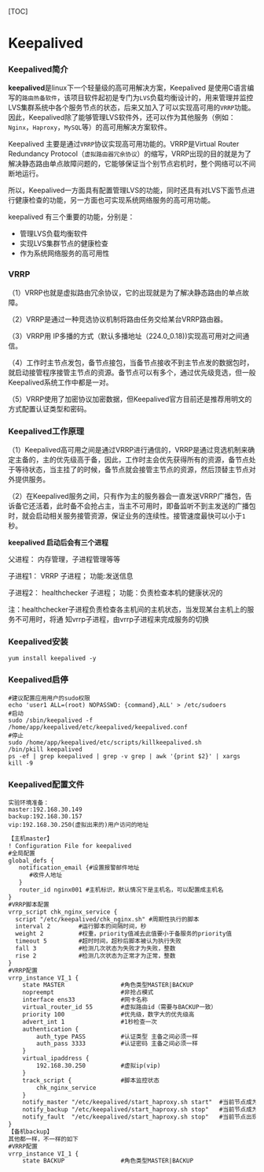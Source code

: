 [TOC]

# Keepalived

### Keepalived简介

**keepalived**是linux下一个轻量级的高可用解决方案，Keepalived 是使用C语言编写的`路由热备软件`，该项目软件起初是专门为`LVS`负载均衡设计的，用来管理并监控LVS集群系统中各个服务节点的状态，后来又加入了可以实现高可用的`VRRP`功能。 因此，Keepalived除了能够管理LVS软件外，还可以作为其他服务（例如：`Nginx`，`Haproxy`，`MySQL`等）的高可用解决方案软件。

Keepalived 主要是通过`VRRP`协议实现高可用功能的。VRRP是Virtual Router Redundancy Protocol（`虚拟路由器冗余协议`）的缩写，VRRP出现的目的就是为了解决静态路由单点故障问题的，它能够保证当个别节点宕机时，整个网络可以不间断地运行。

所以，Keepalived一方面具有配置管理LVS的功能，同时还具有对LVS下面节点进行健康检查的功能，另一方面也可实现系统网络服务的高可用功能。

keepalived 有三个重要的功能，分别是：

- 管理LVS负载均衡软件
- 实现LVS集群节点的健康检查
- 作为系统网络服务的高可用性

### VRRP

（1）VRRP也就是虚拟路由冗余协议，它的出现就是为了解决静态路由的单点故障。

（2）VRRP是通过一种竞选协议机制将路由任务交给某台VRRP路由器。

（3）VRRP用 IP多播的方式（默认多播地址（224.0_0.18))实现高可用对之间通信。

（4）工作时主节点发包，备节点接包，当备节点接收不到主节点发的数据包时，就启动接管程序接管主节点的资源。备节点可以有多个，通过优先级竞选，但一般Keepalived系统工作中都是一对。

（5）VRRP使用了加密协议加密数据，但Keepalived官方目前还是推荐用明文的方式配置认证类型和密码。

### Keepalived工作原理

（1）Keepalived高可用之间是通过VRRP进行通信的，VRRP是通过竞选机制来确定主备的，主的优先级高于备，因此，工作时主会优先获得所有的资源，备节点处于等待状态，当主挂了的时候，备节点就会接管主节点的资源，然后顶替主节点对外提供服务。

（2）在Keepalived服务之间，只有作为主的服务器会一直发送VRRP广播包，告诉备它还活着，此时备不会抢占主，当主不可用时，即备监听不到主发送的广播包时，就会启动相关服务接管资源，保证业务的连续性。接管速度最快可以小于`1`秒。



**keepalived 启动后会有三个进程**

父进程： 内存管理，子进程管理等等

子进程1： VRRP 子进程； 功能:发送信息

子进程2： healthchecker 子进程； 功能：负责检查本机的健康状况的

注：healthchecker子进程负责检查各主机间的主机状态，当发现某台主机上的服务不可用时，将通 知vrrp子进程，由vrrp子进程来完成服务的切换

### Keepalived安装

```shell
yum install keepalived -y
```

### Keepalived启停

```shell
#建议配置应用用户的sudo权限
echo 'user1 ALL=(root) NOPASSWD: {command},ALL' > /etc/sudoers
#启动
sudo /sbin/keepalived -f /home/app/keepalived/etc/keepalived/keepalived.conf
#停止
sudo /home/app/keepalived/etc/scripts/killkeepalived.sh
/bin/pkill keepalived
ps -ef | grep keepalived | grep -v grep | awk '{print $2}' | xargs kill -9
```



### Keepalived配置文件

```
实验环境准备：
master:192.168.30.149
backup:192.168.30.157
vip:192.168.30.250(虚拟出来的)用户访问的地址
```

```xml
【主机master】
! Configuration File for keepalived
#全局配置
global_defs {
   notification_email {#设置报警邮件地址
      #收件人地址
   }
   router_id nginx001 #主机标识，默认情况下是主机名，可以配置成主机名
}
#VRRP脚本配置
vrrp_script chk_nginx_service {
  script "/etc/keepalived/chk_nginx.sh" #周期性执行的脚本
  interval 2		#运行脚本的间隔时间，秒
  weight 2			#权重，priority值减去此值要小于备服务的priority值
  timeout 5			#超时时间，超秒后脚本被认为执行失败
  fall 3			#检测几次状态为失败才为失败，整数
  rise 2			#检测几次状态为正常才为正常，整数
}
#VRRP配置
vrrp_instance VI_1 {
    state MASTER                #角色类型MASTER|BACKUP
	nopreempt            		#非抢占模式 
    interface ens33             #网卡名称
    virtual_router_id 55        #虚拟路由id（需要与BACKUP一致）
    priority 100                #优先级，数字大的优先级高
    advert_int 1                #1秒检查一次
    authentication { 
        auth_type PASS          #认证类型 主备之间必须一样
        auth_pass 3333          #认证密码 主备之间必须一样
    }
    virtual_ipaddress {
        192.168.30.250          #虚拟ip(vip)
    }
    track_script {				#脚本监控状态
        chk_nginx_service
    }
	notify_master "/etc/keepalived/start_haproxy.sh start"  #当前节点成为master时，通知脚本执行任务
    notify_backup "/etc/keepalived/start_haproxy.sh stop"   #当前节点成为backup时，通知脚本执行任务
    notify_fault  "/etc/keepalived/start_haproxy.sh stop"   #当前节点出现故障，执行的任务;
}
【备机backup】
其他都一样，不一样的如下
#VRRP配置
vrrp_instance VI_1 {
    state BACKUP                #角色类型MASTER|BACKUP
```


